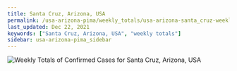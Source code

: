 ```yaml
---
title: Santa Cruz, Arizona, USA
permalink: /usa-arizona-pima/weekly_totals/usa-arizona-santa_cruz-weekly_totals.html
last_updated: Dec 22, 2021
keywords: ["Santa Cruz, Arizona, USA", "weekly totals"]
sidebar: usa-arizona-pima_sidebar
---
```


![Weekly Totals of Confirmed Cases for Santa Cruz, Arizona, USA](/covid_tracker/images/graphs/usa-arizona-santa_cruz-weekly_totals_graph.png)
